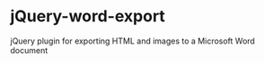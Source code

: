 jQuery-word-export
==================

jQuery plugin for exporting HTML and images to a Microsoft Word document
